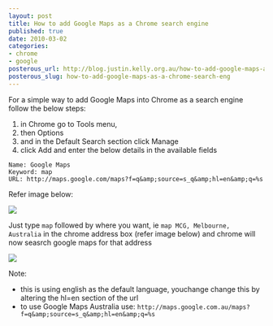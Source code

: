 ```yaml
--- 
layout: post
title: How to add Google Maps as a Chrome search engine
published: true
date: 2010-03-02
categories: 
- chrome
- google
posterous_url: http://blog.justin.kelly.org.au/how-to-add-google-maps-as-a-chrome-search-eng
posterous_slug: how-to-add-google-maps-as-a-chrome-search-eng
---
```


For a simple way to add Google Maps into Chrome as a search engine follow the below steps:

1. in Chrome go to Tools menu,
1. then Options
1. and in the Default Search section click Manage
1. click Add and enter the below details in the available fields

```
Name: Google Maps
Keyword: map
URL: http://maps.google.com/maps?f=q&amp;source=s_q&amp;hl=en&amp;q=%s
```

Refer image below:

![](http://i.minus.com/jbbCUw1X30wzk6.jpg)

Just type `map` followed by where you want, ie `map MCG, Melbourne, Australia`
in the chrome address box (refer image below) and chrome will now seasrch google maps for that address

![](http://i.minus.com/ib2zdHlCyXZZdK.png)

Note:

* this is using english as the default language, youchange change this by altering the hl=en section of the url
* to use Google Maps Australia use: `http://maps.google.com.au/maps?f=q&amp;source=s_q&amp;hl=en&amp;q=%s`
